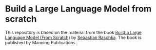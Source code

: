 # Build a Large Language Model from scratch

This repository is based on the material from the book [Build a Large Language Model (From Scratch)](https://www.manning.com/books/build-a-large-language-model-from-scratch) by [Sebastian Raschka](https://sebastianraschka.com/). The book is published by Manning Publications.
